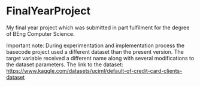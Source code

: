 # FinalYearProject
My final year project which was submitted in part fulfilment for the degree of BEng Computer Science.

Important note: During experimentation and implementation process the basecode project used a different dataset than the present version. The target variable received a different name along with several modifications to the dataset parameters. The link to the dataset: https://www.kaggle.com/datasets/uciml/default-of-credit-card-clients-dataset
